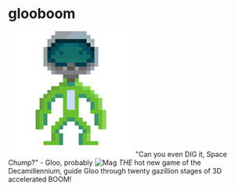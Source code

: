# glooboom
![Gloo](_Assets/GitGood/froggo.gif)
"Can you even DIG it, Space Chump?" - Gloo, probably
![Mag](_Assets/GitGood/magazine.png)
_THE_ hot new game of the Decamillennium, guide Gloo through twenty gazillion stages of 3D accelerated BOOM!